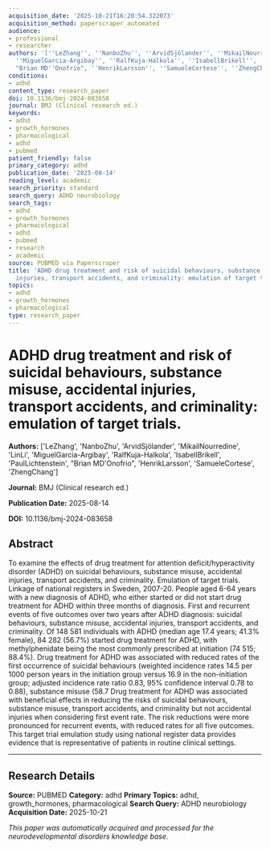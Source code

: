 ```yaml
---
acquisition_date: '2025-10-21T16:20:54.322073'
acquisition_method: paperscraper_automated
audience:
- professional
- researcher
authors: '[''LeZhang'', ''NanboZhu'', ''ArvidSjölander'', ''MikailNourredine'', ''LinLi'',
  ''MiguelGarcia-Argibay'', ''RalfKuja-Halkola'', ''IsabellBrikell'', ''PaulLichtenstein'',
  "Brian MD''Onofrio", ''HenrikLarsson'', ''SamueleCortese'', ''ZhengChang'']'
conditions:
- adhd
content_type: research_paper
doi: 10.1136/bmj-2024-083658
journal: BMJ (Clinical research ed.)
keywords:
- adhd
- growth_hormones
- pharmacological
- adhd
- pubmed
patient_friendly: false
primary_category: adhd
publication_date: '2025-08-14'
reading_level: academic
search_priority: standard
search_query: ADHD neurobiology
search_tags:
- adhd
- growth_hormones
- pharmacological
- adhd
- pubmed
- research
- academic
source: PUBMED via Paperscraper
title: 'ADHD drug treatment and risk of suicidal behaviours, substance misuse, accidental
  injuries, transport accidents, and criminality: emulation of target trials.'
topics:
- adhd
- growth_hormones
- pharmacological
type: research_paper
---
```


# ADHD drug treatment and risk of suicidal behaviours, substance misuse, accidental injuries, transport accidents, and criminality: emulation of target trials.

**Authors:** ['LeZhang', 'NanboZhu', 'ArvidSjölander', 'MikailNourredine', 'LinLi', 'MiguelGarcia-Argibay', 'RalfKuja-Halkola', 'IsabellBrikell', 'PaulLichtenstein', "Brian MD'Onofrio", 'HenrikLarsson', 'SamueleCortese', 'ZhengChang']

**Journal:** BMJ (Clinical research ed.)

**Publication Date:** 2025-08-14

**DOI:** 10.1136/bmj-2024-083658

## Abstract

To examine the effects of drug treatment for attention deficit/hyperactivity disorder (ADHD) on suicidal behaviours, substance misuse, accidental injuries, transport accidents, and criminality. Emulation of target trials. Linkage of national registers in Sweden, 2007-20. People aged 6-64 years with a new diagnosis of ADHD, who either started or did not start drug treatment for ADHD within three months of diagnosis. First and recurrent events of five outcomes over two years after ADHD diagnosis: suicidal behaviours, substance misuse, accidental injuries, transport accidents, and criminality. Of 148 581 individuals with ADHD (median age 17.4 years; 41.3% female), 84 282 (56.7%) started drug treatment for ADHD, with methylphenidate being the most commonly prescribed at initiation (74 515; 88.4%). Drug treatment for ADHD was associated with reduced rates of the first occurrence of suicidal behaviours (weighted incidence rates 14.5 per 1000 person years in the initiation group versus 16.9 in the non-initiation group; adjusted incidence rate ratio 0.83, 95% confidence interval 0.78 to 0.88), substance misuse (58.7 Drug treatment for ADHD was associated with beneficial effects in reducing the risks of suicidal behaviours, substance misuse, transport accidents, and criminality but not accidental injuries when considering first event rate. The risk reductions were more pronounced for recurrent events, with reduced rates for all five outcomes. This target trial emulation study using national register data provides evidence that is representative of patients in routine clinical settings.

---

## Research Details

**Source:** PUBMED
**Category:** adhd
**Primary Topics:** adhd, growth_hormones, pharmacological
**Search Query:** ADHD neurobiology
**Acquisition Date:** 2025-10-21

*This paper was automatically acquired and processed for the neurodevelopmental disorders knowledge base.*
